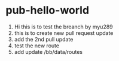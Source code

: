 # pub-hello-world
1. Hi this is to test the breanch by myu289
2. this is to create new pull request update
3. add the 2nd pull update
4. test the new route
5. add update /bb/data/routes
